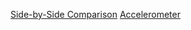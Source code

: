 [Side-by-Side Comparison](https://plasmax.github.io/pages/sidebyside.html)
[Accelerometer](https://plasmax.github.io/pages/accelerometer.html)

